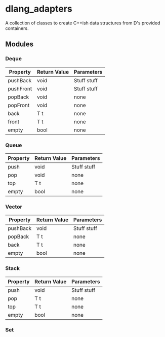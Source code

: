 # dlang_adapters
A collection of classes to create C++ish data structures from D's provided containers.

## Modules

### Deque

|Property |Return Value|Parameters |
|---------|------------|-----------|
|pushBack |void        |Stuff stuff|
|pushFront|void        |Stuff stuff|
|popBack  |void        |none       |
|popFront |void        |none       |
|back     |T t         |none       |
|front    |T t         |none       |
|empty    |bool        |none       |

### Queue

|Property |Return Value|Parameters |
|---------|------------|-----------|
|push     |void        |Stuff stuff|
|pop      |void        |none       |
|top      |T t         |none       |
|empty    |bool        |none       |

### Vector

|Property |Return Value|Parameters |
|---------|------------|-----------|
|pushBack |void        |Stuff stuff|
|popBack  |T t         |none       |
|back     |T t         |none       |
|empty    |bool        |none       |

### Stack

|Property |Return Value|Parameters |
|---------|------------|-----------|
|push     |void        |Stuff stuff|
|pop      |T t         |none       |
|top      |T t         |none       |
|empty    |bool        |none       |

### Set

